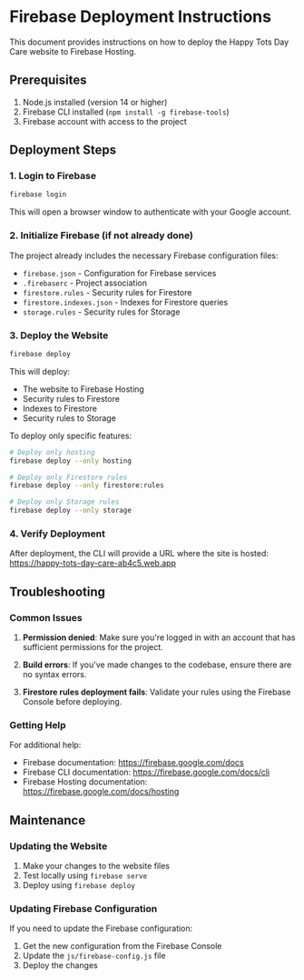 # Firebase Deployment Instructions

This document provides instructions on how to deploy the Happy Tots Day Care website to Firebase Hosting.

## Prerequisites

1. Node.js installed (version 14 or higher)
2. Firebase CLI installed (`npm install -g firebase-tools`)
3. Firebase account with access to the project

## Deployment Steps

### 1. Login to Firebase

```bash
firebase login
```

This will open a browser window to authenticate with your Google account.

### 2. Initialize Firebase (if not already done)

The project already includes the necessary Firebase configuration files:
- `firebase.json` - Configuration for Firebase services
- `.firebaserc` - Project association
- `firestore.rules` - Security rules for Firestore
- `firestore.indexes.json` - Indexes for Firestore queries
- `storage.rules` - Security rules for Storage

### 3. Deploy the Website

```bash
firebase deploy
```

This will deploy:
- The website to Firebase Hosting
- Security rules to Firestore
- Indexes to Firestore
- Security rules to Storage

To deploy only specific features:

```bash
# Deploy only hosting
firebase deploy --only hosting

# Deploy only Firestore rules
firebase deploy --only firestore:rules

# Deploy only Storage rules
firebase deploy --only storage
```

### 4. Verify Deployment

After deployment, the CLI will provide a URL where the site is hosted:
https://happy-tots-day-care-ab4c5.web.app

## Troubleshooting

### Common Issues

1. **Permission denied**: Make sure you're logged in with an account that has sufficient permissions for the project.

2. **Build errors**: If you've made changes to the codebase, ensure there are no syntax errors.

3. **Firestore rules deployment fails**: Validate your rules using the Firebase Console before deploying.

### Getting Help

For additional help:
- Firebase documentation: https://firebase.google.com/docs
- Firebase CLI documentation: https://firebase.google.com/docs/cli
- Firebase Hosting documentation: https://firebase.google.com/docs/hosting

## Maintenance

### Updating the Website

1. Make your changes to the website files
2. Test locally using `firebase serve`
3. Deploy using `firebase deploy`

### Updating Firebase Configuration

If you need to update the Firebase configuration:
1. Get the new configuration from the Firebase Console
2. Update the `js/firebase-config.js` file
3. Deploy the changes 